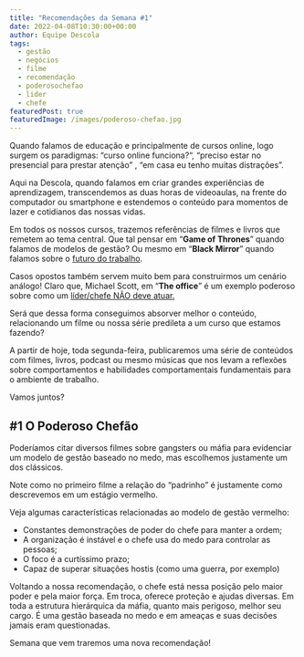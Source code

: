 ```yaml
---
title: "Recomendações da Semana #1"
date: 2022-04-08T10:30:00+00:00
author: Equipe Descola
tags:
  - gestão
  - negócios
  - filme
  - recomendação
  - poderosochefao
  - lider
  - chefe
featuredPost: true
featuredImage: /images/poderoso-chefao.jpg
---
```

Quando falamos de educação e principalmente de cursos online, logo surgem os paradigmas: “curso online funciona?“, “preciso estar no presencial para prestar atenção” , “em casa eu tenho muitas distrações”.

Aqui na Descola, quando falamos em criar grandes experiências de aprendizagem, transcendemos as duas horas de videoaulas, na frente do computador ou smartphone e estendemos o conteúdo para momentos de lazer e cotidianos das nossas vidas.

Em todos os nossos cursos, trazemos referências de filmes e livros que remetem ao tema central. Que tal pensar em “**Game of Thrones**” quando falamos de modelos de gestão? Ou mesmo em “**Black Mirror**” quando falamos sobre o [futuro do trabalho](https://descola.org/futuro-do-trabalho).

Casos opostos também servem muito bem para construirmos um cenário análogo! Claro que, Michael Scott, em “**The office**” é um exemplo poderoso sobre como um [líder/chefe NÃO deve atuar.](https://descola.org/estilos-de-lideranca)

Será que dessa forma conseguimos absorver melhor o conteúdo, relacionando um filme ou nossa série predileta a um curso que estamos fazendo?

A partir de hoje, toda segunda-feira, publicaremos uma série de conteúdos com filmes, livros, podcast ou mesmo músicas que nos levam a reflexões sobre comportamentos e habilidades comportamentais fundamentais para o ambiente de trabalho.

Vamos juntos?

## \#1 O Poderoso Chefão 

Poderíamos citar diversos filmes sobre gangsters ou máfia para evidenciar um modelo de gestão baseado no medo, mas escolhemos justamente um dos clássicos. 

Note como no primeiro filme a relação do “padrinho” é justamente como descrevemos em um estágio vermelho.

Veja algumas características relacionadas ao modelo de gestão vermelho:

* Constantes demonstrações de poder do chefe para manter a ordem; 
* A organização é instável e o chefe usa do medo para controlar as pessoas; 
* O foco é a curtíssimo prazo; 
* Capaz de superar situações hostis (como uma guerra, por exemplo)

Voltando a nossa recomendação, o chefe está nessa posição pelo maior poder e pela maior força. Em troca, oferece proteção e ajudas diversas. Em toda a estrutura hierárquica da máfia, quanto mais perigoso, melhor seu cargo. É uma gestão baseada no medo e em ameaças e suas decisões jamais eram questionadas.

Semana que vem traremos uma nova recomendação!